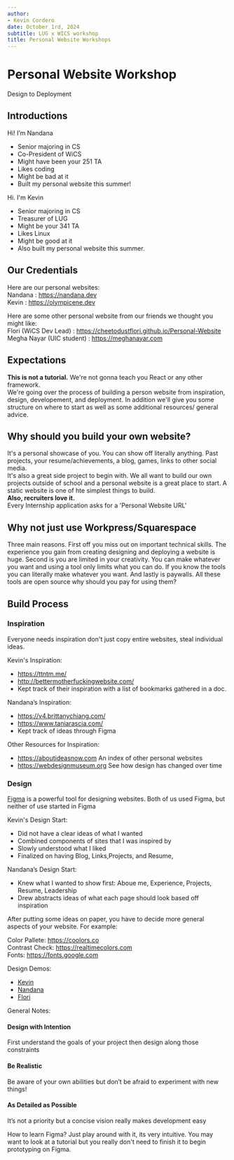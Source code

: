 ```yaml
---
author:
- Kevin Cordero
date: October 1rd, 2024
subtitle: LUG x WICS workshop
title: Personal Website Workshops
---
```


# Personal Website Workshop
Design to Deployment

## Introductions
Hi! I’m Nandana
- Senior majoring in CS
- Co-President of WiCS
- Might have been your 251 TA
- Likes coding
- Might be bad at it
- Built my personal website this summer!

Hi. I'm Kevin
- Senior majoring in CS
- Treasurer of LUG
- Might be your 341 TA
- Likes Linux
- Might be good at it
- Also built my personal website this summer.

## Our Credentials

Here are our personal websites:  
Nandana : https://nandana.dev  
Kevin : https://olympicene.dev

Here are some other personal website from our friends we thought you might like:  
Flori (WiCS Dev Lead) : https://cheetodustflori.github.io/Personal-Website  
Megha Nayar (UIC student) : https://meghanayar.com

## Expectations
__This is not a tutorial.__ We're not gonna teach you React or any other framework.  
We're going over the process of building a person website from inspiration, design, developement, and deployment. In addition we'll give you some structure on where to start as well as some additional resources/ general advice.

## Why should you build your own website?
It's a personal showcase of you. You can show off literally anything. Past projects, your resume/achievements, a blog, games, links to other social media.   
It's also a great side project to begin with. We all want to build our own projects outside of school and a personal website is a great place to start. A static website is one of hte simplest things to build.  
__Also, recruiters love it.__  
Every Internship application asks for a 'Personal Website URL'

## Why not just use Workpress/Squarespace
Three main reasons. First off you miss out on important technical skills. The experience you gain from creating designing and deploying a website is huge. Second is you are limited in your creativity. You can make whatever you want and using a tool only limits what you can do. If you know the tools you can literally make whatever you want. And lastly is paywalls. All these tools are open source why should you pay for using them?

## Build Process

### Inspiration

Everyone needs inspiration don't just copy entire websites, steal individual ideas.  

Kevin's Inspiration:
- https://ttntm.me/
- http://bettermotherfuckingwebsite.com/
- Kept track of their inspiration with a list of bookmarks gathered in a doc.

Nandana’s Inspiration:
- https://v4.brittanychiang.com/
- https://www.taniarascia.com/
- Kept track of ideas through Figma

Other Resources for Inspiration:
- https://aboutideasnow.com An index of other personal websites
- https://webdesignmuseum.org
See how design has changed over time

### Design

[Figma](https://www.figma.com/) is a powerful tool for designing websites. Both of us used Figma, but neither of use started in Figma

Kevin's Design Start:
- Did not have a clear ideas of what I wanted
- Combined components of sites that I was inspired by
- Slowly understood what I liked
- Finalized on having Blog, Links,Projects, and Resume,


Nandana’s Design Start:
- Knew what I wanted to show first: Aboue me, Experience, Projects, Resume, Leadership
- Drew abstracts ideas of what each page should look based off inspiration

After putting some ideas on paper, you have to decide more general aspects of your website. For example:

Color Pallete: https://coolors.co  
Contrast Check: https://realtimecolors.com  
Fonts: https://fonts.google.com

Design Demos:
- [Kevin](https://www.figma.com/design/CwnoFYCbos76AovTIW4UKO/Personal-Website?node-id=0-1&node-type=canvas&t=Cx83TCAhhvU5Guix-0)
- [Nandana](https://www.figma.com/design/1vmCPqD24Zb9LzfLAcdZyr/nandana.dev?node-id=0-1&t=H7UbAPrrVmPziP4z-1)
- [Flori](https://www.figma.com/design/IWHFUp2ntpZHx991wrDvN3/personal-website?node-id=0-1&t=nXk7Asqfz5NJfdCU-1)

General Notes:

#### Design with Intention
First understand the goals of your project then design along those constraints

#### Be Realistic
Be aware of your own abilities but don’t be afraid to experiment with new things!

#### As Detailed as Possible
It’s not a priority but a concise vision really makes development easy

How to learn Figma? Just play around with it, its very intuitive. You may want to look at a tutorial but you really don't need to finish it to begin prototyping on Figma.

